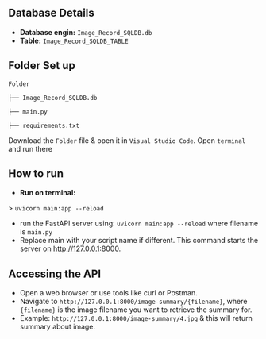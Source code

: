 ## Database Details

-  **Database engin:** `Image_Record_SQLDB.db`
-  **Table:** `Image_Record_SQLDB_TABLE`

## Folder Set up

`Folder`

  `├── Image_Record_SQLDB.db`
  
  `├── main.py`
  
  `├── requirements.txt`

Download the `Folder` file & open it in `Visual Studio Code`. Open  `terminal` and run there

## How to run

-  **Run on terminal:**
  
\> `uvicorn main:app --reload`

-  run the FastAPI server using: `uvicorn main:app --reload` where filename is `main.py` 
-  Replace main with your script name if different. This command starts the server on http://127.0.0.1:8000.

## Accessing the API
-  Open a web browser or use tools like curl or Postman.
-  Navigate to `http://127.0.0.1:8000/image-summary/{filename}`, where `{filename}` is the image filename you want to retrieve the summary for.
-  Example: `http://127.0.0.1:8000/image-summary/4.jpg` & this will return summary about image.
